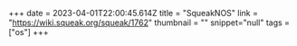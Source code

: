 +++
date = 2023-04-01T22:00:45.614Z
title = "SqueakNOS"
link = "https://wiki.squeak.org/squeak/1762"
thumbnail = ""
snippet="null"
tags = ["os"]
+++
